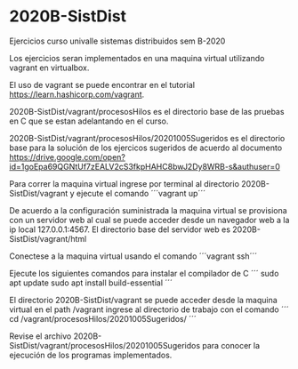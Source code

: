 # 2020B-SistDist
Ejercicios curso univalle sistemas distribuidos sem B-2020

Los ejercicios seran implementados en una maquina virtual utilizando vagrant en virtualbox.

El uso de vagrant se puede encontrar en el tutorial https://learn.hashicorp.com/vagrant.

2020B-SistDist/vagrant/procesosHilos es el directorio base de las pruebas en C que se estan adelantando en el curso.

2020B-SistDist/vagrant/procesosHilos/20201005Sugeridos es el directorio base para la solución de los ejercicos sugeridos de acuerdo al documento  https://drive.google.com/open?id=1goEpa69QGNtUf7zEALV2cS3fkpHAHC8bwJ2Dy8WRB-s&authuser=0

Para correr la maquina virtual ingrese por terminal al directorio 2020B-SistDist/vagrant y ejecute el comando 
´´´vagrant up´´´ 

De acuerdo a la configuración suministrada la maquina virtual se provisiona con un servidor web al cual se puede acceder desde un navegador web a la ip local 127.0.0.1:4567. El directorio base del servidor web es 2020B-SistDist/vagrant/html

Conectese a la maquina virtual usando el comando 
´´´vagrant ssh´´´

Ejecute los siguientes comandos para instalar el compilador de C
´´´
sudo apt update
sudo apt install build-essential
´´´ 

El directorio 2020B-SistDist/vagrant se puede acceder desde la maquina virtual en el path /vagrant ingrese al directorio de trabajo con el comando ´´´
cd /vagrant/procesosHilos/20201005Sugeridos/
´´´

Revise el archivo 2020B-SistDist/vagrant/procesosHilos/20201005Sugeridos para conocer la ejecución de los programas implementados.